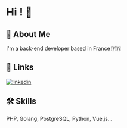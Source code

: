 
# Hi ! 👋


## 🚀 About Me

I'm a back-end developer based in France 🇫🇷

## 🔗 Links

[![linkedin](https://img.shields.io/badge/linkedin-0A66C2?style=for-the-badge&logo=linkedin&logoColor=white)](https://www.linkedin.com/in/edwinvautier)


## 🛠 Skills

PHP, Golang, PostgreSQL, Python, Vue.js...

